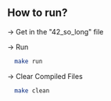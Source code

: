 <h2>How to run?</h2>

-> Get in the "42_so_long" file

-> Run 
```bash
  make run
```

-> Clear Compiled Files
```bash
  make clean
```
